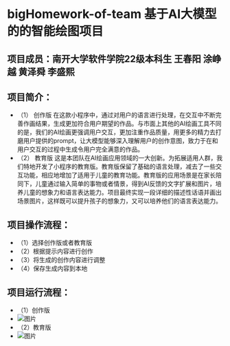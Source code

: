 # bigHomework-of-team  基于AI大模型的的智能绘图项目
## 项目成员：南开大学软件学院22级本科生 王春阳 涂峥越 黄泽舜 李盛熙
## 项目简介：
- （1） 创作版
在这款小程序中，通过对用户的语言进行处理，在交互中不断完善作画结果，生成更加符合用户期望的作品。与市面上其他的AI绘画工具不同的是，我们的AI绘画更强调用户交互，更加注重作品质量，用更多的精力去打磨用户提供的prompt，让大模型能够深入理解用户的创作意图，致力于在和用户交互的过程中生成令用户完全满意的作品。
- （2） 教育版
    这是本团队在AI绘画应用领域的一大创新。为拓展适用人群，我们特地开发了小程序的教育版。教育版保留了基础的语言处理，减去了一些交互功能，相应地增加了适用于儿童的教育功能。教育版的应用场景是在家长陪同下，儿童通过输入简单的事物或者情景，得到AI反馈的文字扩展和图片，培养儿童的想象力和语言表达能力。项目最终实现一段详细的描述性话语并画出场景图片，这样既可以提升孩子的想象力，又可以培养他们的语言表达能力。
## 项目操作流程：
-  （1）选择创作版或者教育版
-  （2）根据提示内容进行创作
-  （3）将生成的创作内容进行调整
-  （4）保存生成内容到本地
## 项目运行流程：
-  （1）创作版
-   ![图片](https://github.com/ffxdz-123/bigHomework-of-team/assets/174222088/ef79ac61-b591-4a7a-8448-fc7e53e80080)
-  （2）教育版
-   ![图片](https://github.com/ffxdz-123/bigHomework-of-team/assets/174222088/dd5f43be-e4d2-40b8-a341-87046ac8c168)

